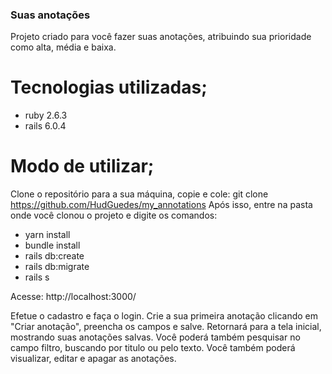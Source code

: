 <h3 class="text-center">Suas anotações</h3>

Projeto criado para você fazer suas anotações, atribuindo sua prioridade como alta, média e baixa.

<h1>Tecnologias utilizadas;</h1>

- ruby 2.6.3
- rails 6.0.4

<h1>Modo de utilizar;</h1>

Clone o repositório para a sua máquina, copie e cole: git clone https://github.com/HudGuedes/my_annotations Após isso, entre na pasta onde você clonou o projeto e digite os comandos:

- yarn install
- bundle install
- rails db:create
- rails db:migrate
- rails s

Acesse: http://localhost:3000/

Efetue o cadastro e faça o login. Crie a sua primeira anotação clicando em "Criar anotação", preencha os campos e salve.
Retornará para a tela inicial, mostrando suas anotações salvas. Você poderá também pesquisar no campo filtro, buscando por titulo ou pelo texto.
Você também poderá visualizar, editar e apagar as anotações.